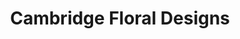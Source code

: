 ---
title: "Cambridge Floral Designs"
url: /cambridge/cambridge-floral-designs-milton-road/
shop: Blumen
---